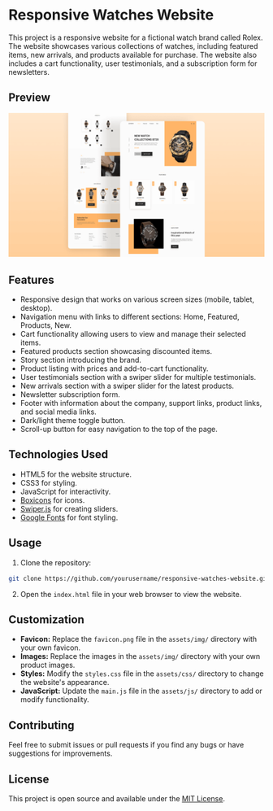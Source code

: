 # Responsive Watches Website

This project is a responsive website for a fictional watch brand called Rolex. The website showcases various collections of watches, including featured items, new arrivals, and products available for purchase. The website also includes a cart functionality, user testimonials, and a subscription form for newsletters.

## Preview

![Website Preview](./assets/img/preview.png)

## Features

- Responsive design that works on various screen sizes (mobile, tablet, desktop).
- Navigation menu with links to different sections: Home, Featured, Products, New.
- Cart functionality allowing users to view and manage their selected items.
- Featured products section showcasing discounted items.
- Story section introducing the brand.
- Product listing with prices and add-to-cart functionality.
- User testimonials section with a swiper slider for multiple testimonials.
- New arrivals section with a swiper slider for the latest products.
- Newsletter subscription form.
- Footer with information about the company, support links, product links, and social media links.
- Dark/light theme toggle button.
- Scroll-up button for easy navigation to the top of the page.

## Technologies Used

- HTML5 for the website structure.
- CSS3 for styling.
- JavaScript for interactivity.
- [Boxicons](https://boxicons.com/) for icons.
- [Swiper.js](https://swiperjs.com/) for creating sliders.
- [Google Fonts](https://fonts.google.com/) for font styling.

## Usage

1. Clone the repository:

```bash
git clone https://github.com/yourusername/responsive-watches-website.git
```

2. Open the `index.html` file in your web browser to view the website.

## Customization

- **Favicon:** Replace the `favicon.png` file in the `assets/img/` directory with your own favicon.
- **Images:** Replace the images in the `assets/img/` directory with your own product images.
- **Styles:** Modify the `styles.css` file in the `assets/css/` directory to change the website's appearance.
- **JavaScript:** Update the `main.js` file in the `assets/js/` directory to add or modify functionality.

## Contributing

Feel free to submit issues or pull requests if you find any bugs or have suggestions for improvements.

## License

This project is open source and available under the [MIT License](LICENSE).
